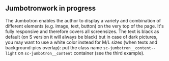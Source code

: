  <h2>Jumbotron<span class="status in-progress">work in progress</span></h2>

 The Jumbotron enables the author to display a variety and combination of different elements (e.g. image, text, button) on the very top of the page. It's fully responsive and therefore covers all screensizes. The text is black as default (on S version it will always be black) but in case of dark pictures, you may want to use a white color instead for M/L sizes (when texts and background-pics overlap): put the class name `sc-jumbotron__content--light` on `sc-jumbotron__content` container (see the third example).